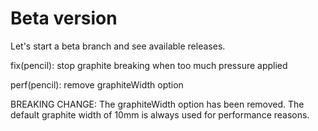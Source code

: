 # Beta version

Let's start a beta branch and see available releases.

fix(pencil): stop graphite breaking when too much pressure applied

perf(pencil): remove graphiteWidth option

BREAKING CHANGE: The graphiteWidth option has been removed.
The default graphite width of 10mm is always used for performance reasons.
